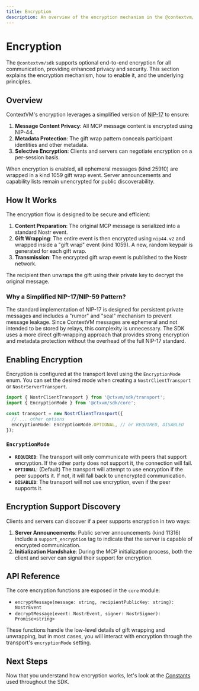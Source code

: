 ```yaml
---
title: Encryption
description: An overview of the encryption mechanism in the @contextvm/sdk.
---
```


# Encryption

The `@contextvm/sdk` supports optional end-to-end encryption for all communication, providing enhanced privacy and security. This section explains the encryption mechanism, how to enable it, and the underlying principles.

## Overview

ContextVM's encryption leverages a simplified version of [NIP-17](https://github.com/nostr-protocol/nips/blob/master/17.md) to ensure:

1.  **Message Content Privacy**: All MCP message content is encrypted using NIP-44.
2.  **Metadata Protection**: The gift wrap pattern conceals participant identities and other metadata.
3.  **Selective Encryption**: Clients and servers can negotiate encryption on a per-session basis.

When encryption is enabled, all ephemeral messages (kind 25910) are wrapped in a kind 1059 gift wrap event. Server announcements and capability lists remain unencrypted for public discoverability.

## How It Works

The encryption flow is designed to be secure and efficient:

1.  **Content Preparation**: The original MCP message is serialized into a standard Nostr event.
2.  **Gift Wrapping**: The entire event is then encrypted using `nip44.v2` and wrapped inside a "gift wrap" event (kind 1059). A new, random keypair is generated for each gift wrap.
3.  **Transmission**: The encrypted gift wrap event is published to the Nostr network.

The recipient then unwraps the gift using their private key to decrypt the original message.

### Why a Simplified NIP-17/NIP-59 Pattern?

The standard implementation of NIP-17 is designed for persistent private messages and includes a "rumor" and "seal" mechanism to prevent message leakage. Since ContextVM messages are ephemeral and not intended to be stored by relays, this complexity is unnecessary. The SDK uses a more direct gift-wrapping approach that provides strong encryption and metadata protection without the overhead of the full NIP-17 standard.

## Enabling Encryption

Encryption is configured at the transport level using the `EncryptionMode` enum. You can set the desired mode when creating a `NostrClientTransport` or `NostrServerTransport`.

```typescript
import { NostrClientTransport } from '@ctxvm/sdk/transport';
import { EncryptionMode } from '@ctxvm/sdk/core';

const transport = new NostrClientTransport({
  // ... other options
  encryptionMode: EncryptionMode.OPTIONAL, // or REQUIRED, DISABLED
});
```

### `EncryptionMode`

-   **`REQUIRED`**: The transport will only communicate with peers that support encryption. If the other party does not support it, the connection will fail.
-   **`OPTIONAL`**: (Default) The transport will attempt to use encryption if the peer supports it. If not, it will fall back to unencrypted communication.
-   **`DISABLED`**: The transport will not use encryption, even if the peer supports it.

## Encryption Support Discovery

Clients and servers can discover if a peer supports encryption in two ways:

1.  **Server Announcements**: Public server announcements (kind 11316) include a `support_encryption` tag to indicate that the server is capable of encrypted communication.
2.  **Initialization Handshake**: During the MCP initialization process, both the client and server can signal their support for encryption.

## API Reference

The core encryption functions are exposed in the `core` module:

-   `encryptMessage(message: string, recipientPublicKey: string): NostrEvent`
-   `decryptMessage(event: NostrEvent, signer: NostrSigner): Promise<string>`

These functions handle the low-level details of gift wrapping and unwrapping, but in most cases, you will interact with encryption through the transport's `encryptionMode` setting.

## Next Steps

Now that you understand how encryption works, let's look at the [Constants](./constants.md) used throughout the SDK.